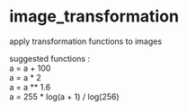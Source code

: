 # image_transformation
apply transformation functions to images

suggested functions :
<br />a = a + 100
<br />a = a * 2
<br />a = a ** 1.6
<br />a = 255 * log(a + 1) / log(256)
